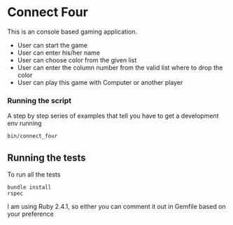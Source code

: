 # Connect Four

This is an console based gaming application.
- User can start the game
- User can enter his/her name
- User can choose color from the given list
- User can enter the column number from the valid list where to drop the color
- User can play this game with Computer or another player

### Running the script
A step by step series of examples that tell you have to get a development env running
   
```
bin/connect_four
```
 
## Running the tests
  
To run all the tests
  
```
bundle install
rspec
```

I am using Ruby 2.4.1, so either you can comment it out in Gemfile based on your preference
